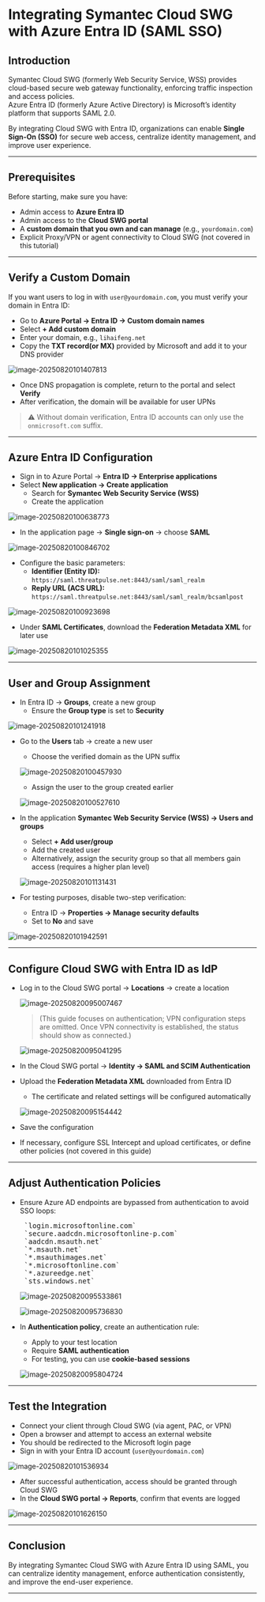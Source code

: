 # Integrating Symantec Cloud SWG with Azure Entra ID (SAML SSO)

## Introduction

Symantec Cloud SWG (formerly Web Security Service, WSS) provides cloud-based secure web gateway functionality, enforcing traffic inspection and access policies.  
Azure Entra ID (formerly Azure Active Directory) is Microsoft’s identity platform that supports SAML 2.0.  

By integrating Cloud SWG with Entra ID, organizations can enable **Single Sign-On (SSO)** for secure web access, centralize identity management, and improve user experience.  

---

## Prerequisites

Before starting, make sure you have:  

- Admin access to **Azure Entra ID**  
- Admin access to the **Cloud SWG portal**  
- A **custom domain that you own and can manage** (e.g., `yourdomain.com`)  
- Explicit Proxy/VPN or agent connectivity to Cloud SWG (not covered in this tutorial)  

---

## Verify a Custom Domain

If you want users to log in with `user@yourdomain.com`, you must verify your domain in Entra ID:  

- Go to **Azure Portal → Entra ID → Custom domain names**  
- Select **+ Add custom domain**  
- Enter your domain, e.g., `lihaifeng.net`  
- Copy the **TXT record(or MX)** provided by Microsoft and add it to your DNS provider 

![image-20250820101407813](.\assets\image-20250820101407813.png) 

- Once DNS propagation is complete, return to the portal and select **Verify**  
- After verification, the domain will be available for user UPNs  

> ⚠️ Without domain verification, Entra ID accounts can only use the `onmicrosoft.com` suffix.  

---

## Azure Entra ID Configuration

- Sign in to Azure Portal → **Entra ID → Enterprise applications**  
- Select **New application → Create application**  
  - Search for **Symantec Web Security Service (WSS)**  
  - Create the application  

![image-20250820100638773](.\assets\image-20250820100638773.png)

- In the application page → **Single sign-on** → choose **SAML**  

![image-20250820100846702](.\assets\image-20250820100846702.png)

- Configure the basic parameters:  
  - **Identifier (Entity ID):** `https://saml.threatpulse.net:8443/saml/saml_realm`  
  - **Reply URL (ACS URL):** `https://saml.threatpulse.net:8443/saml/saml_realm/bcsamlpost`  

![image-20250820100923698](.\assets\image-20250820100923698.png)

- Under **SAML Certificates**, download the **Federation Metadata XML** for later use  

![image-20250820101025355](.\assets\image-20250820101025355.png)

---

## User and Group Assignment

- In Entra ID → **Groups**, create a new group  
  - Ensure the **Group type** is set to **Security**  

![image-20250820101241918](.\assets\image-20250820101241918.png)

- Go to the **Users** tab → create a new user  
  - Choose the verified domain as the UPN suffix  

  ![image-20250820100457930](.\assets\image-20250820100457930.png)

  - Assign the user to the group created earlier  

  ![image-20250820100527610](.\assets\image-20250820100527610.png)
- In the application **Symantec Web Security Service (WSS) → Users and groups**  
  - Select **+ Add user/group**  
  - Add the created user  
  - Alternatively, assign the security group so that all members gain access (requires a higher plan level)  

  ![image-20250820101131431](.\assets\image-20250820101131431.png)
- For testing purposes, disable two-step verification:  
  - Entra ID → **Properties → Manage security defaults**  
  - Set to **No** and save  

![image-20250820101942591](.\assets\image-20250820101942591.png)

---

## Configure Cloud SWG with Entra ID as IdP

- Log in to the Cloud SWG portal → **Locations** → create a location  

  ![image-20250820095007467](.\assets\image-20250820095007467.png)

  > (This guide focuses on authentication; VPN configuration steps are omitted. Once VPN connectivity is established, the status should show as connected.)  

  ![image-20250820095041295](.\assets\image-20250820095041295.png)

- In the Cloud SWG portal → **Identity → SAML and SCIM Authentication**  

- Upload the **Federation Metadata XML** downloaded from Entra ID  
  - The certificate and related settings will be configured automatically  
  
  ![image-20250820095154442](.\assets\image-20250820095154442.png)
  
- Save the configuration  

- If necessary, configure SSL Intercept and upload certificates, or define other policies (not covered in this guide)  

---

## Adjust Authentication Policies

- Ensure Azure AD endpoints are bypassed from authentication to avoid SSO loops:  
  
  <pre>
   `login.microsoftonline.com`
   `secure.aadcdn.microsoftonline-p.com`
   `aadcdn.msauth.net`
   `*.msauth.net`
   `*.msauthimages.net`
   `*.microsoftonline.com`
   `*.azureedge.net`
   `sts.windows.net`
  </pre>
  
  ![image-20250820095533861](.\assets\image-20250820095533861.png)
  
  ![image-20250820095736830](.\assets\image-20250820095736830.png)
  
- In **Authentication policy**, create an authentication rule:  
  
  - Apply to your test location  
  - Require **SAML authentication**  
  - For testing, you can use **cookie-based sessions**  
  
  ![image-20250820095804724](.\assets\image-20250820095804724.png)

---

## Test the Integration

- Connect your client through Cloud SWG (via agent, PAC, or VPN)  
- Open a browser and attempt to access an external website  
- You should be redirected to the Microsoft login page  
- Sign in with your Entra ID account (`user@yourdomain.com`)  

![image-20250820101536934](.\assets\image-20250820101536934.png)

- After successful authentication, access should be granted through Cloud SWG  
- In the **Cloud SWG portal → Reports**, confirm that events are logged  

![image-20250820101626150](.\assets\image-20250820101626150.png)

---

## Conclusion

By integrating Symantec Cloud SWG with Azure Entra ID using SAML, you can centralize identity management, enforce authentication consistently, and improve the end-user experience.  

---

